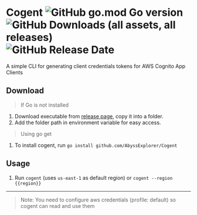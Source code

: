 # Cogent ![GitHub go.mod Go version](https://img.shields.io/github/go-mod/go-version/AbyssExplorer/cogent) ![GitHub Downloads (all assets, all releases)](https://img.shields.io/github/downloads/AbyssExplorer/Cogent/total) ![GitHub Release Date](https://img.shields.io/github/release-date/AbyssExplorer/Cogent)


A simple CLI for generating client credentials tokens for AWS Cognito App Clients

## Download
> If Go is not installed
1. Download executable from [release page](https://github.com/AbyssExplorer/Cogent/releases/), copy it into a folder.
2. Add the folder path in environment variable for easy access.
> Using go get
1. To install cogent, run `go install github.com/AbyssExplorer/Cogent`
   
## Usage
1. Run `cogent` (uses `us-east-1` as default region) or `cogent --region {{region}}`

---
> Note: You need to configure aws credentials (profile: default) so cogent can read and use them
